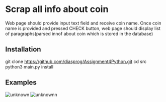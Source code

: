 # Scrap all info about coin
Web page should provide input text field and receive coin name.
Once coin name is provided and pressed CHECK button, web page should display list of paragraphs(parsed innof about coin which is stored in the database)
## Installation
git clone https://github.com/diasprog/Assignment4Python.git
cd src
python3 main.py install
## Examples
![unknown](https://user-images.githubusercontent.com/70969409/140707630-0009551c-9524-49b6-b897-301c9cc5ae01.png)
![unknownn](https://user-images.githubusercontent.com/70969409/140707640-cd321c7a-37c6-413b-8de3-014f27a849f9.png)
